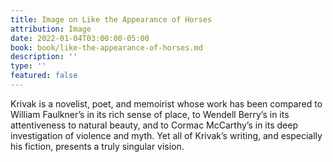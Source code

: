 ```yaml
---
title: Image on Like the Appearance of Horses
attribution: Image
date: 2022-01-04T03:00:00-05:00
book: book/like-the-appearance-of-horses.md
description: ''
type: ''
featured: false
---
```

Krivak is a novelist, poet, and memoirist whose work has been compared to William Faulkner’s in its rich sense of place, to Wendell Berry’s in its attentiveness to natural beauty, and to Cormac McCarthy’s in its deep investigation of violence and myth. Yet all of Krivak’s writing, and especially his fiction, presents a truly singular vision.